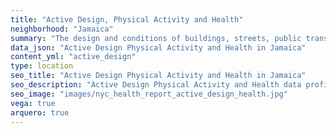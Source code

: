 ```yaml
---
title: "Active Design, Physical Activity and Health"
neighborhood: "Jamaica"
summary: "The design and conditions of buildings, streets, public transportation and parks influence physical activity, use of active transportation and other healthy behavior. A neighborhood's features can also impact the safety of its residents."
data_json: "Active Design Physical Activity and Health in Jamaica"
content_yml: "active_design"
type: location
seo_title: "Active Design Physical Activity and Health in Jamaica"
seo_description: "Active Design Physical Activity and Health data profile for the Jamaica neighborhood of NYC."
seo_image: "images/nyc_health_report_active_design_health.jpg"
vega: true
arquero: true
---
```

